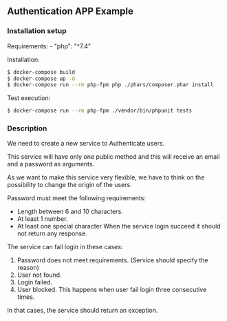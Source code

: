 ## Authentication APP Example

### Installation setup

Requirements:
    - "php": "^7.4"

Installation:
```sh
$ docker-compose build
$ docker-compose up -d
$ docker-compose run --rm php-fpm php ./phars/composer.phar install
```

Test execution:
```sh
$ docker-compose run --rm php-fpm ./vendor/bin/phpunit tests
```

### Description

We need to create a new service to Authenticate users.

This service will have only one public method and this will receive an email and a password as arguments.

As we want to make this service very flexible, we have to think on the possibility to change the origin of the users.

Password must meet the following requirements:
- Length between 6 and 10 characters.
- At least 1 number.
- At least one special character
When the service login succeed it should not return any response.

The service can fail login in these cases:
1. Password does not meet requirements. (Service should specify the reason)
2. User not found.
3. Login failed.
4. User blocked. This happens when user fail login three consecutive times.

In that cases, the service should return an exception.
